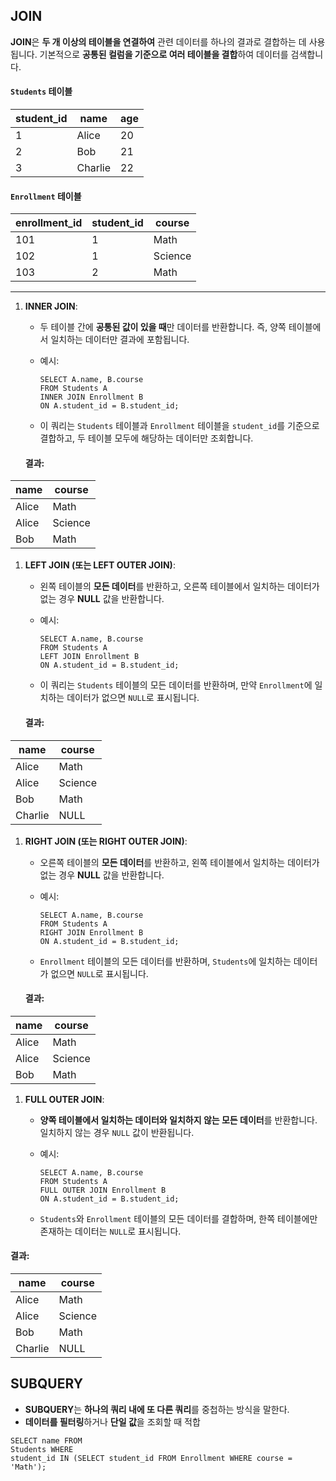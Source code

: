 
## JOIN

**JOIN**은 **두 개 이상의 테이블을 연결하여** 관련 데이터를 하나의 결과로 결합하는 데 사용됩니다. 기본적으로 **공통된 컬럼을 기준으로 여러 테이블을 결합**하여 데이터를 검색합니다.
#### `Students` 테이블

| student_id | name    | age |
| ---------- | ------- | --- |
| 1          | Alice   | 20  |
| 2          | Bob     | 21  |
| 3          | Charlie | 22  |

#### `Enrollment` 테이블

|enrollment_id|student_id|course|
|---|---|---|
|101|1|Math|
|102|1|Science|
|103|2|Math|

---

1. **INNER JOIN**:
    
    - 두 테이블 간에 **공통된 값이 있을 때**만 데이터를 반환합니다. 즉, 양쪽 테이블에서 일치하는 데이터만 결과에 포함됩니다.
    - 예시:
	    ```
        SELECT A.name, B.course 
        FROM Students A 
        INNER JOIN Enrollment B 
        ON A.student_id = B.student_id;
        ```
        
    - 이 쿼리는 `Students` 테이블과 `Enrollment` 테이블을 `student_id`를 기준으로 결합하고, 두 테이블 모두에 해당하는 데이터만 조회합니다.
    
    #### 결과:

|name|course|
|---|---|
|Alice|Math|
|Alice|Science|
|Bob|Math|

1. **LEFT JOIN (또는 LEFT OUTER JOIN)**:
    
    - 왼쪽 테이블의 **모든 데이터**를 반환하고, 오른쪽 테이블에서 일치하는 데이터가 없는 경우 **NULL** 값을 반환합니다.
    - 예시:
	    ```
        SELECT A.name, B.course 
        FROM Students A 
        LEFT JOIN Enrollment B 
        ON A.student_id = B.student_id;
        ```
        
    - 이 쿼리는 `Students` 테이블의 모든 데이터를 반환하며, 만약 `Enrollment`에 일치하는 데이터가 없으면 `NULL`로 표시됩니다.
    
    #### 결과:

|name|course|
|---|---|
|Alice|Math|
|Alice|Science|
|Bob|Math|
|Charlie|NULL|

1. **RIGHT JOIN (또는 RIGHT OUTER JOIN)**:
    
    - 오른쪽 테이블의 **모든 데이터**를 반환하고, 왼쪽 테이블에서 일치하는 데이터가 없는 경우 **NULL** 값을 반환합니다.
    - 예시:
	    ```
        SELECT A.name, B.course 
        FROM Students A 
        RIGHT JOIN Enrollment B 
        ON A.student_id = B.student_id;
        ```
        
    - `Enrollment` 테이블의 모든 데이터를 반환하며, `Students`에 일치하는 데이터가 없으면 `NULL`로 표시됩니다.
    #### 결과:

|name|course|
|---|---|
|Alice|Math|
|Alice|Science|
|Bob|Math|

1. **FULL OUTER JOIN**:
    
    - **양쪽 테이블에서 일치하는 데이터와 일치하지 않는 모든 데이터**를 반환합니다. 일치하지 않는 경우 `NULL` 값이 반환됩니다.
    - 예시:
	    ```
        SELECT A.name, B.course 
        FROM Students A 
        FULL OUTER JOIN Enrollment B 
        ON A.student_id = B.student_id;
        ```
        
    - `Students`와 `Enrollment` 테이블의 모든 데이터를 결합하며, 한쪽 테이블에만 존재하는 데이터는 `NULL`로 표시됩니다.
#### 결과:

|name|course|
|---|---|
|Alice|Math|
|Alice|Science|
|Bob|Math|
|Charlie|NULL|




## SUBQUERY
- **SUBQUERY**는 **하나의 쿼리 내에 또 다른 쿼리**를 중첩하는 방식을 말한다.
- **데이터를 필터링**하거나 **단일 값**을 조회할 때 적합
```
SELECT name FROM 
Students WHERE 
student_id IN (SELECT student_id FROM Enrollment WHERE course = 'Math');
```

